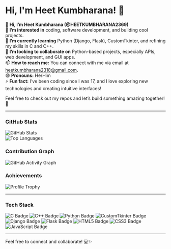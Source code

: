 # Hi, I'm Heet Kumbharana! 👋

👋 **Hi, I’m Heet Kumbharana (@HEETKUMBHARANA2369)**  
👀 **I’m interested in** coding, software development, and building cool projects.  
🌱 **I’m currently learning** Python (Django, Flask), CustomTkinter, and refining my skills in C and C++.  
🤝 **I’m looking to collaborate on** Python-based projects, especially APIs, web development, and GUI apps.  
📫 **How to reach me:** You can connect with me via email at [heetkumbharana2318@gmail.com](mailto:heetkumbharana2318@gmail.com).  
😄 **Pronouns:** He/Him  
⚡ **Fun fact:** I’ve been coding since I was 17, and I love exploring new technologies and creating intuitive interfaces!  

Feel free to check out my repos and let’s build something amazing together! 🚀

---

### GitHub Stats
![GitHub Stats](https://github-readme-stats.vercel.app/api?username=HEETKUMBHARANA2369&show_icons=true&theme=radical)  
![Top Languages](https://github-readme-stats.vercel.app/api/top-langs/?username=HEETKUMBHARANA2369&layout=compact&theme=radical)

### Contribution Graph
![GitHub Activity Graph](https://github-readme-activity-graph.vercel.app/graph?username=HEETKUMBHARANA2369&theme=react-dark)

### Achievements
![Profile Trophy](https://github-profile-trophy.vercel.app/?username=HEETKUMBHARANA2369&theme=monokai)

---

### Tech Stack
![C Badge](https://img.shields.io/badge/C-A8B9CC?style=for-the-badge&logo=c&logoColor=white)
![C++ Badge](https://img.shields.io/badge/C%2B%2B-00599C?style=for-the-badge&logo=c%2B%2B&logoColor=white)
![Python Badge](https://img.shields.io/badge/Python-3776AB?style=for-the-badge&logo=python&logoColor=white)
![CustomTkinter Badge](https://img.shields.io/badge/CustomTkinter-FF6F61?style=for-the-badge&logo=python&logoColor=white)
![Django Badge](https://img.shields.io/badge/Django-092E20?style=for-the-badge&logo=django&logoColor=white)
![Flask Badge](https://img.shields.io/badge/Flask-000000?style=for-the-badge&logo=flask&logoColor=white)
![HTML5 Badge](https://img.shields.io/badge/HTML5-E34F26?style=for-the-badge&logo=html5&logoColor=white)
![CSS3 Badge](https://img.shields.io/badge/CSS3-1572B6?style=for-the-badge&logo=css3&logoColor=white)
![JavaScript Badge](https://img.shields.io/badge/JavaScript-F7DF1E?style=for-the-badge&logo=javascript&logoColor=black)

---

Feel free to connect and collaborate! 💻✨
